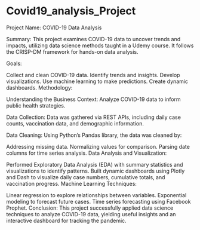 # Covid19_analysis_Project
Project Name: COVID-19 Data Analysis

Summary:
This project examines COVID-19 data to uncover trends and impacts, utilizing data science methods taught in a Udemy course. It follows the CRISP-DM framework for hands-on data analysis.

Goals:

Collect and clean COVID-19 data.
Identify trends and insights.
Develop visualizations.
Use machine learning to make predictions.
Create dynamic dashboards.
Methodology:

Understanding the Business Context:
Analyze COVID-19 data to inform public health strategies.

Data Collection:
Data was gathered via REST APIs, including daily case counts, vaccination data, and demographic information.

Data Cleaning:
Using Python’s Pandas library, the data was cleaned by:

Addressing missing data.
Normalizing values for comparison.
Parsing date columns for time series analysis.
Data Analysis and Visualization:

Performed Exploratory Data Analysis (EDA) with summary statistics and visualizations to identify patterns.
Built dynamic dashboards using Plotly and Dash to visualize daily case numbers, cumulative totals, and vaccination progress.
Machine Learning Techniques:

Linear regression to explore relationships between variables.
Exponential modeling to forecast future cases.
Time series forecasting using Facebook Prophet.
Conclusion:
This project successfully applied data science techniques to analyze COVID-19 data, yielding useful insights and an interactive dashboard for tracking the pandemic.

